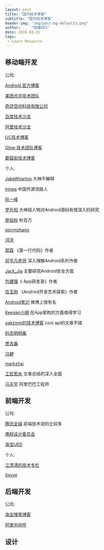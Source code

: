 ```yaml
---
layout: post
title: "国内技术博客"
subtitle: "国内技术博客"
header-img: "img/post-bg-default3.png"
author:     "晓晨DEV"
date: 2016-03-31
tags:
 - Learn Resource
---
```



## 移动端开发

公司:

[Android 官方博客](http://android-developers.blogspot.com/)

[美团点评技术团队](http://tech.meituan.com/)

[奇迹空间科技有限公司](http://blog.qiji.tech/)

[百度技术沙龙](http://www.infoq.com/cn/zones/baidu-salon/)

[阿里技术沙龙](http://club.alibabatech.org/index.htm)

[UC技术博客](http://tech.uc.cn/)

[Glow 技术团队博客](http://tech.glowing.com/cn/)

[蘑菇街技术博客](http://mogu.io/)

个人: 

[JakeWharton](http://jakewharton.com/) 大神不解释

[trinea](http://www.trinea.cn/) 中国开源领路人

[阮一峰](http://www.ruanyifeng.com/)

[罗升阳](http://blog.csdn.net/luoshengyang) 大神级人物对Android源码有很深入的研究

[廖祜秋](http://www.liaohuqiu.net/) 秋百万

[stormzhang](http://stormzhang.com/)

[鸿洋](http://blog.csdn.net/lmj623565791) 

[郭霖](http://blog.csdn.net/guolin_blog) 《第一行代码》作者

[邓平凡老师](http://blog.csdn.net/innost) 深入理解Android系列作者

[Jack_Jia](http://blog.csdn.net/androidsecurity) 主要研究Android安全方面

[包建强](http://blog.csdn.net/jspandasp)《 App研发录》作者

[任玉刚](http://blog.csdn.net/singwhatiwanna) 《Android开发艺术探索》作者

[Android笔记](http://www.race604.com/) 微博上很有名

[Keegan小钢](http://keeganlee.me/)  在App架构的方面值得学习

[oakzmm的技术博客](http://oakzmm.com/) cool api的文章不错

[码农明明桑](http://blog.isming.me/)

[贾吉鑫](http://jiajixin.cn/)

[冯健](http://jayfeng.com/)

[markzhai](http://blog.zhaiyifan.cn/about/)

[工匠若水](http://blog.csdn.net/yanbober) 文章总结的深入全面

[马天宇](http://litesuits.com/) 阿里巴巴工程师
 

## 前端开发

公司:

[腾讯全端](http://www.alloyteam.com/) 前端技术说的比较多

[携程设计委员会](http://ued.ctrip.com/blog/)

[淘宝UED](http://ued.taobao.org/blog/)

个人:

[江清清的技术专栏](http://www.lcode.org/)

[itxuye](http://www.itxuye.com/)


## 后端开发

公司:

[淘宝搜索博客](http://www.searchtb.com/)

[阿里中间件](http://jm.taobao.org/)

## 设计














